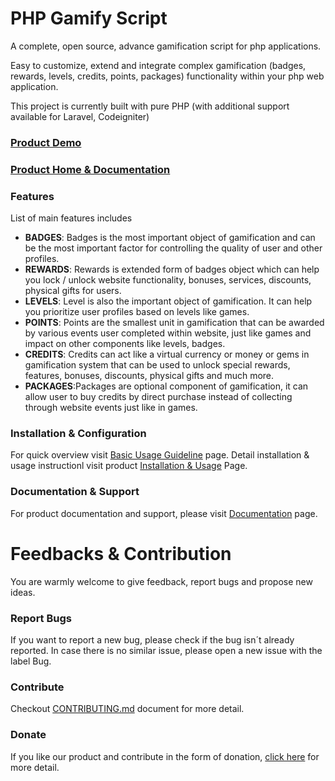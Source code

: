 # PHP Gamify Script
A complete, open source, advance gamification script for php applications.

Easy to customize, extend and integrate complex gamification (badges, rewards, levels, credits, points, packages) functionality within your php web application.

This project is currently built with pure PHP (with additional support available for Laravel, Codeigniter)

### [Product Demo](http://gamify.bootstrapkits.com "Product Demo")

### [Product Home & Documentation](https://www.mediasoftpro.com/item/2.0.0.1/jgamify-gamification-script "Product Home & Documentation")

### Features

List of main features includes
- **BADGES**: Badges is the most important object of gamification and can be the most important factor for controlling the quality of user and other profiles.
- **REWARDS**: Rewards is extended form of badges object which can help you lock / unlock website functionality, bonuses, services, discounts, physical gifts for users.
- **LEVELS**:  Level is also the important object of gamification. It can help you prioritize user profiles based on levels like games.
- **POINTS**: Points are the smallest unit in gamification that can be awarded by various events user completed within website, just like games and impact on other components like levels, badges.
- **CREDITS**: Credits can act like a virtual currency or money or gems in gamification system that can be used to unlock special rewards, features, bonuses, discounts, physical gifts and much more.
- **PACKAGES**:Packages are optional component of gamification, it can allow user to buy credits by direct purchase instead of collecting through website events just like in games.

### Installation & Configuration
For quick overview visit [Basic Usage Guideline](https://github.com/mediasoftpro/php-gamify/blob/master/INSTALLATION.md "Basic Usage Guideline") page.
Detail installation & usage instructionl visit product [Installation & Usage](https://www.mediasoftpro.com/docs/documentation/330/installation-guide "Installation & Usage") Page.

### Documentation & Support
For product documentation and support, please visit [Documentation](https://www.mediasoftpro.com/documentation/jgamify-gamification-script "Documentation") page.

# Feedbacks & Contribution
You are warmly welcome to give feedback, report bugs and propose new ideas.

### Report Bugs
If you want to report a new bug, please check if the bug isn´t already reported. In case there is no similar issue, please open a new issue with the label Bug. 

### Contribute
Checkout [CONTRIBUTING.md](https://github.com/mediasoftpro/php-gamify/blob/master/CONTRIBUTING.md "CONTRIBUTING.md") document for more detail. 

### Donate
If you like our product and contribute in the form of donation, [click here](https://github.com/mediasoftpro/php-gamify/blob/master/DONATE.md "click here") for more detail.


